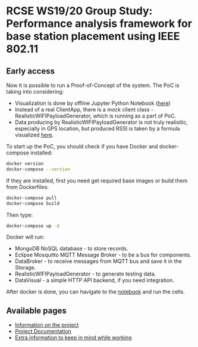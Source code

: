 # RCSE WS19/20 Group Study: Performance analysis framework for base station placement using IEEE 802.11

## Early access

Now it is possible to run a Proof-of-Concept of the system. The PoC is taking into considering:

- Visualization is done by offline Jupyter Python Notebook ([here](/src/datavisual/gps_visualize.ipynb))
- Instead of a real ClientApp, there is a mock client class - RealisticWIFIPayloadGenerator, which is running as a part
of PoC.
- Data producing by RealisticWIFIPayloadGenerator is not truly realisitic, especially in GPS location, but produced RSSI
is taken by a formula visualized [here](/src/datavisual/try_to_find_handy_func.ipynb).

To start up the PoC, you should check if you have Docker and docker-compose installed:

```bash
docker version
docker-compose --version
``` 

If they are installed, first you need get required base images or build them from Dockerfiles:

```bash
docker-compose pull
docker-compose build
```
 
Then type:

```bash
docker-compose up -d
```

Docker will run:

- MongoDB NoSQL database - to store records.
- Eclipse Mosquitto MQTT Message Broker - to be a bus for components.
- DataBroker - to receive messages from MQTT bus and save it in the Storage.
- RealisticWIFIPayloadGenerator - to generate testing data.
- DataVisual - a simple HTTP API backend, if you need integration.

After docker is done, you can havigate to the [notebook](src/datavisual/gps_visualize.ipynb) and run the cells.

## Available pages

- [Information on the project](DESCRIPTION.md)
- [Project Documentation](docs/README.md)
- [Extra information to keep in mind while working](extras/README.md)
